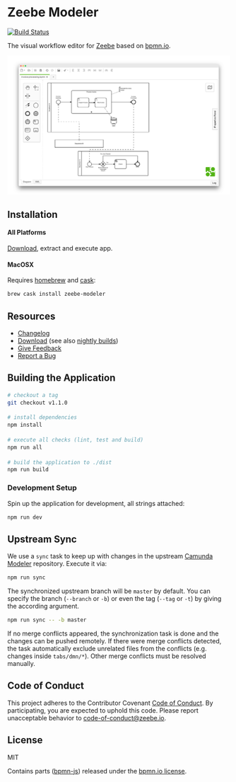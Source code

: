 # Zeebe Modeler

[![Build Status](https://travis-ci.com/zeebe-io/zeebe-modeler.svg?branch=develop)](https://travis-ci.com/zeebe-io/zeebe-modeler)

The visual workflow editor for [Zeebe](https://zeebe.io/) based on [bpmn.io](http://bpmn.io).

![Zeebe Modeler](docs/screenshot.png)


## Installation

#### All Platforms

[Download](https://github.com/zeebe-io/zeebe-modeler/releases), extract and execute app.

#### MacOSX

Requires [homebrew](https://brew.sh/index_de.html) and [cask](https://caskroom.github.io):

```sh
brew cask install zeebe-modeler
```


## Resources

* [Changelog](./CHANGELOG.md)
* [Download](https://github.com/zeebe-io/zeebe-modeler/releases) (see also [nightly builds](https://zeebe-modeler-nightly.s3.eu-central-1.amazonaws.com/))
* [Give Feedback](https://forum.zeebe.io/)
* [Report a Bug](https://github.com/zeebe-io/zeebe-modeler/issues/new/choose)


## Building the Application

```sh
# checkout a tag
git checkout v1.1.0

# install dependencies
npm install

# execute all checks (lint, test and build)
npm run all

# build the application to ./dist
npm run build
```


### Development Setup

Spin up the application for development, all strings attached:

```sh
npm run dev
```


## Upstream Sync

We use a `sync` task to keep up with changes in the upstream [Camunda Modeler](https://github.com/camunda/camunda-modeler) repository. Execute it via:

```sh
npm run sync
```

The synchronized upstream branch will be `master` by default. You can specify the branch (`--branch` or `-b`) or even the tag (`--tag` or `-t`) by giving the according argument.

```sh
npm run sync -- -b master
```

If no merge conflicts appeared, the synchronization task is done and the changes can be pushed remotely. If there were merge conflicts detected, the task automatically exclude unrelated files from the conflicts (e.g. changes inside `tabs/dmn/*`). Other merge conflicts must be resolved manually.


## Code of Conduct

This project adheres to the Contributor Covenant [Code of
Conduct](/CODE_OF_CONDUCT.md). By participating, you are expected to uphold
this code. Please report unacceptable behavior to
code-of-conduct@zeebe.io.


## License

MIT

Contains parts ([bpmn-js](https://github.com/bpmn-io/bpmn-js)) released under the [bpmn.io license](http://bpmn.io/license).
